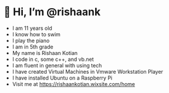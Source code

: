 # 👋 Hi, I’m @rishaank
- I am 11 years old
- I know how to swim
- I play the piano
- I am in 5th grade
- My name is Rishaan Kotian
- I code in c, some c++, and vb.net
- I am fluent in general with using tech
- I have created Virtual Machines in Vmware Workstation Player
- I have installed Ubuntu on a Raspberry Pi
- Visit me at https://rishaankotian.wixsite.com/home

<!---
rishaank/rishaank is a ✨ special ✨ repository because its `README.md` (this file) appears on your GitHub profile.
You can click the Preview link to take a look at your changes.
--->
